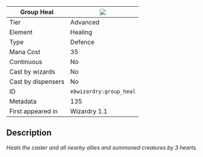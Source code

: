 | Group Heal |![](https://github.com/Electroblob77/Wizardry/blob/1.12.2/src/main/resources/assets/ebwizardry/textures/spells/ebwizardry:group_heal.png)|
|---|---|
| Tier | Advanced |
| Element | Healing |
| Type | Defence |
| Mana Cost | 35 |
| Continuous | No |
| Cast by wizards | No |
| Cast by dispensers | No |
| ID | `ebwizardry:group_heal` |
| Metadata | 135 |
| First appeared in | Wizardry 1.1 |
## Description
_Heals the caster and all nearby allies and summoned creatures by 3 hearts._